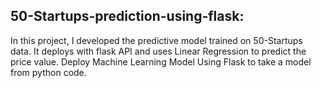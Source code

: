 ## 50-Startups-prediction-using-flask:

In this project, I developed the predictive model trained on 50-Startups data. It deploys with flask API and uses Linear Regression to predict the price value. Deploy Machine Learning Model Using Flask to take a model from python code.
